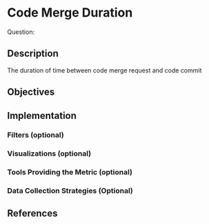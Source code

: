 # Code Merge Duration

Question:

## Description
The duration of time between code merge request and code commit

## Objectives

## Implementation

### Filters (optional)

### Visualizations (optional)

### Tools Providing the Metric (optional)

### Data Collection Strategies (Optional)

## References
